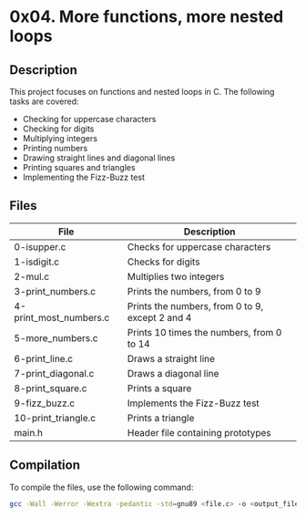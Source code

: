 # 0x04. More functions, more nested loops

## Description

This project focuses on functions and nested loops in C. The following tasks are covered:

- Checking for uppercase characters
- Checking for digits
- Multiplying integers
- Printing numbers
- Drawing straight lines and diagonal lines
- Printing squares and triangles
- Implementing the Fizz-Buzz test

## Files

| File               | Description                                              |
|--------------------|----------------------------------------------------------|
| 0-isupper.c        | Checks for uppercase characters                          |
| 1-isdigit.c        | Checks for digits                                        |
| 2-mul.c            | Multiplies two integers                                  |
| 3-print_numbers.c  | Prints the numbers, from 0 to 9                          |
| 4-print_most_numbers.c | Prints the numbers, from 0 to 9, except 2 and 4       |
| 5-more_numbers.c   | Prints 10 times the numbers, from 0 to 14                |
| 6-print_line.c     | Draws a straight line                                    |
| 7-print_diagonal.c | Draws a diagonal line                                    |
| 8-print_square.c   | Prints a square                                          |
| 9-fizz_buzz.c      | Implements the Fizz-Buzz test                            |
| 10-print_triangle.c| Prints a triangle                                        |
| main.h             | Header file containing prototypes                        |

## Compilation

To compile the files, use the following command:

```sh
gcc -Wall -Werror -Wextra -pedantic -std=gnu89 <file.c> -o <output_file>

